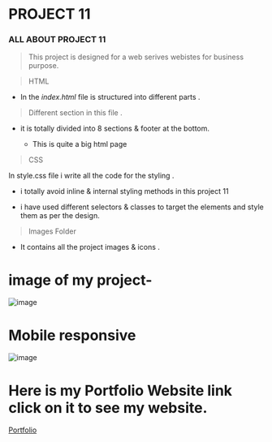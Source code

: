 # PROJECT 11

### ALL ABOUT PROJECT 11

>This project is designed for  a web serives webistes for business purpose.

>HTML

- In the *index.html* file is  structured into different parts .

> Different section in this file .
 
 - it is totally divided into 8 sections & footer at the bottom.

   - This is quite a big html page


> CSS

In style.css file i write all the code for the styling . 

- i totally avoid inline & internal styling methods in this project 11 

- i have used different selectors & classes to target the elements and style them as per the design.

> Images Folder

- It contains all the project images & icons .

# image of my project-

![image](https://user-images.githubusercontent.com/109961309/183288122-256d9003-0d58-4595-a53f-289398d1b787.png)

# Mobile responsive
![image](https://user-images.githubusercontent.com/109961309/185787747-272b03c4-12f6-4d83-b9a0-e2f7013a2438.png)



# Here is my Portfolio Website link click on it to see my website.

[Portfolio](https://deeptiportfolio-websites.netlify.app)

